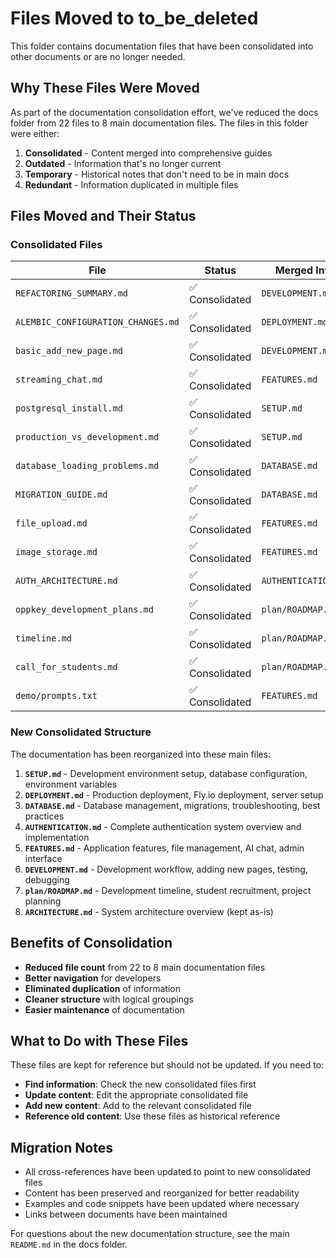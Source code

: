 # Files Moved to to_be_deleted

This folder contains documentation files that have been consolidated into other documents or are no longer needed.

## Why These Files Were Moved

As part of the documentation consolidation effort, we've reduced the docs folder from 22 files to 8 main documentation files. The files in this folder were either:

1. **Consolidated** - Content merged into comprehensive guides
2. **Outdated** - Information that's no longer current
3. **Temporary** - Historical notes that don't need to be in main docs
4. **Redundant** - Information duplicated in multiple files

## Files Moved and Their Status

### Consolidated Files

| File | Status | Merged Into |
|------|--------|-------------|
| `REFACTORING_SUMMARY.md` | ✅ Consolidated | `DEVELOPMENT.md` |
| `ALEMBIC_CONFIGURATION_CHANGES.md` | ✅ Consolidated | `DEPLOYMENT.md` |
| `basic_add_new_page.md` | ✅ Consolidated | `DEVELOPMENT.md` |
| `streaming_chat.md` | ✅ Consolidated | `FEATURES.md` |
| `postgresql_install.md` | ✅ Consolidated | `SETUP.md` |
| `production_vs_development.md` | ✅ Consolidated | `SETUP.md` |
| `database_loading_problems.md` | ✅ Consolidated | `DATABASE.md` |
| `MIGRATION_GUIDE.md` | ✅ Consolidated | `DATABASE.md` |
| `file_upload.md` | ✅ Consolidated | `FEATURES.md` |
| `image_storage.md` | ✅ Consolidated | `FEATURES.md` |
| `AUTH_ARCHITECTURE.md` | ✅ Consolidated | `AUTHENTICATION.md` |
| `oppkey_development_plans.md` | ✅ Consolidated | `plan/ROADMAP.md` |
| `timeline.md` | ✅ Consolidated | `plan/ROADMAP.md` |
| `call_for_students.md` | ✅ Consolidated | `plan/ROADMAP.md` |
| `demo/prompts.txt` | ✅ Consolidated | `FEATURES.md` |

### New Consolidated Structure

The documentation has been reorganized into these main files:

1. **`SETUP.md`** - Development environment setup, database configuration, environment variables
2. **`DEPLOYMENT.md`** - Production deployment, Fly.io deployment, server setup
3. **`DATABASE.md`** - Database management, migrations, troubleshooting, best practices
4. **`AUTHENTICATION.md`** - Complete authentication system overview and implementation
5. **`FEATURES.md`** - Application features, file management, AI chat, admin interface
6. **`DEVELOPMENT.md`** - Development workflow, adding new pages, testing, debugging
7. **`plan/ROADMAP.md`** - Development timeline, student recruitment, project planning
8. **`ARCHITECTURE.md`** - System architecture overview (kept as-is)

## Benefits of Consolidation

- **Reduced file count** from 22 to 8 main documentation files
- **Better navigation** for developers
- **Eliminated duplication** of information
- **Cleaner structure** with logical groupings
- **Easier maintenance** of documentation

## What to Do with These Files

These files are kept for reference but should not be updated. If you need to:

- **Find information**: Check the new consolidated files first
- **Update content**: Edit the appropriate consolidated file
- **Add new content**: Add to the relevant consolidated file
- **Reference old content**: Use these files as historical reference

## Migration Notes

- All cross-references have been updated to point to new consolidated files
- Content has been preserved and reorganized for better readability
- Examples and code snippets have been updated where necessary
- Links between documents have been maintained

For questions about the new documentation structure, see the main `README.md` in the docs folder.
